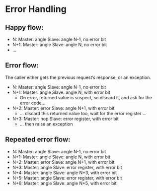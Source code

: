 # Error Handling

## Happy flow:

* N:	Master: angle	Slave: angle N-1, no error bit
* N+1:	Master: angle	Slave: angle N, no error bit
* ...

## Error flow:

The caller either gets the previous request’s response, or an exception.

* N:	Master: angle	Slave: angle N-1, no error bit
* N+1:	Master: angle	Slave: angle N, with error bit
  * On error, returned value is suspect, so discard it, and ask for the error code… 
* N+2:	Master: error	Slave: angle N+1, with error bit 
  * ... discard this returned value too, wait for the error register ...
* N+3:	Master: nop	Slave: error register, with error bit
  * ... then raise an exception


## Repeated error flow:

* N:	Master: angle	Slave: angle N-1, no error bit
* N+1:	Master: angle	Slave: angle N, with error bit
* N+2:	Master: error	Slave: angle N+1, with error bit
* N+3:	Master: angle	Slave: error register, with error bit
* N+4:	Master: angle	Slave: angle N+3, with error bit
* N+5:	Master: angle	Slave: error register, with error bit
* N+6:	Master: angle	Slave: angle N+5, with error bit
